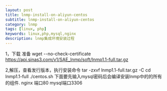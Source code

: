 ```yaml
---
layout: post
title: lnmp-install-on-aliyun-centos
subtitle: lnmp-install-on-aliyun-centos
category: lnmp
tags: [linux, php]
keywords: linux,php,mysql,nginx
description: lnmp集成环境安装过程
---
```


1，下载 准备
wget --no-check-certificate https://api.sinas3.com/v1/SAE_lnmp/soft/lnmp1.1-full.tar.gz



2,解压，查看发行版本，执行安装命令
tar -zxvf lnmp1.1-full.tar.gz -C 
cd lnmp1.1-full
./centos.sh
下面要先输入mysql密码后会编译安装lnmp中的的所有的组件.
nginx 端口80 mysql端口3306
